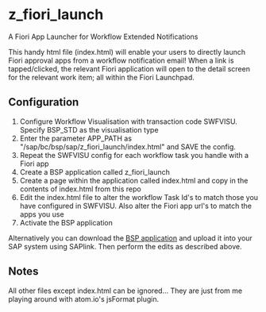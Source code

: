 # z_fiori_launch
A Fiori App Launcher for Workflow Extended Notifications

This handy html file (index.html) will enable your users to directly launch Fiori approval apps from a workflow notification email!
When a link is tapped/clicked, the relevant Fiori application will open to the detail screen for the relevant work item; all within the Fiori Launchpad.

## Configuration ##
1. Configure Workflow Visualisation with transaction code SWFVISU. Specify BSP_STD as the visualisation type
2. Enter the parameter APP_PATH as "/sap/bc/bsp/sap/z_fiori_launch/index.html" and SAVE the config.
3. Repeat the SWFVISU config for each workflow task you handle with a Fiori app
4. Create a BSP application called z_fiori_launch
5. Create a page within the application called index.html and copy in the contents of index.html from this repo
6. Edit the index.html file to alter the workflow Task Id's to match those you have configured in SWFVISU. Also alter the Fiori app url's to match the apps you use
7. Activate the BSP application

Alternatively you can download the [BSP application](https://github.com/js1972/z_fiori_launch/releases/tag/0.1) and upload it into your SAP system using SAPlink. Then perform the edits as described above.

## Notes ##
All other files except index.html can be ignored... They are just from me playing around with atom.io's jsFormat plugin.
